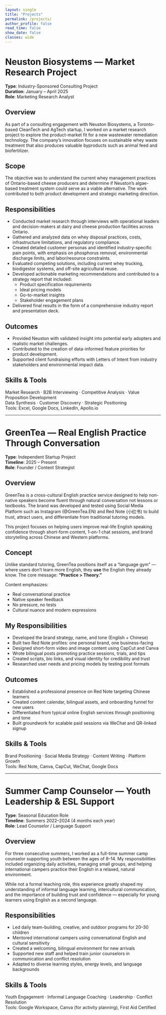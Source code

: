 ```yaml
---
layout: single
title: "Projects"
permalink: /projects/
author_profile: false
read_time: false
show_date: false
classes: wide
---
```


# Neuston Biosystems — Market Research Project

**Type**: Industry-Sponsored Consulting Project  
**Duration**: January – April 2025  
**Role**: Marketing Research Analyst

## Overview

As part of a consulting engagement with Neuston Biosystems, a Toronto-based CleanTech and AgTech startup, I worked on a market research project to explore the product-market fit for a new wastewater remediation technology. The company’s innovation focuses on sustainable whey waste treatment that also produces valuable byproducts such as animal feed and biofertilizer.

## Scope

The objective was to understand the current whey management practices of Ontario-based cheese producers and determine if Neuston’s algae-based treatment system could serve as a viable alternative. The work contributed to both product development and strategic marketing direction.

## Responsibilities

- Conducted market research through interviews with operational leaders and decision-makers at dairy and cheese production facilities across Ontario.
- Gathered and analyzed data on whey disposal practices, costs, infrastructure limitations, and regulatory compliance.
- Created detailed customer personas and identified industry-specific pain points, with emphasis on phosphorus removal, environmental discharge limits, and labor/resource constraints.
- Evaluated competing solutions, including current whey trucking, biodigestor systems, and off-site agricultural reuse.
- Developed actionable marketing recommendations and contributed to a strategy report that included:
  - Product specification requirements
  - Ideal pricing models
  - Go-to-market insights
  - Stakeholder engagement plans
- Delivered final results in the form of a comprehensive industry report and presentation deck.

## Outcomes

- Provided Neuston with validated insight into potential early adopters and realistic market challenges.
- Contributed to the creation of data-informed feature priorities for product development.
- Supported client fundraising efforts with Letters of Intent from industry stakeholders and environmental impact data.

## Skills & Tools

Market Research · B2B Interviewing · Competitive Analysis · Value Proposition Development  
Data Synthesis · Customer Discovery · Strategic Positioning  
Tools: Excel, Google Docs, LinkedIn, Apollo.io

---

# GreenTea — Real English Practice Through Conversation

**Type**: Independent Startup Project  
**Timeline**: 2025 – Present  
**Role**: Founder / Content Strategist

## Overview

GreenTea is a cross-cultural English practice service designed to help non-native speakers become fluent through natural conversation not lessons or textbooks. The brand was developed and tested using Social Media Platform such as Instagram (@GreenTea.EN) and Red Note (小红书) to build trust, attract users, and differentiate from traditional tutoring models.

This project focuses on helping users improve real-life English speaking confidence through short-form content, 1-on-1 chat sessions, and brand storytelling across Chinese and Western platforms.

## Concept

Unlike standard tutoring, GreenTea positions itself as a “language gym” — where users don’t learn more English, they **use** the English they already know. The core message: **“Practice > Theory.”**

Content emphasizes:
- Real conversational practice
- Native speaker feedback
- No pressure, no tests
- Cultural nuance and modern expressions

## My Responsibilities

- Developed the brand strategy, name, and tone (English + Chinese)
- Built two Red Note profiles: one personal brand, one business-facing
- Designed short-form video and image content using CapCut and Canva
- Wrote bilingual posts promoting practice sessions, trials, and tips
- Created scripts, bio links, and visual identity for credibility and trust
- Researched user needs and pricing models by testing post formats

## Outcomes

- Established a professional presence on Red Note targeting Chinese learners  
- Created content calendar, bilingual assets, and onboarding funnel for new users  
- Differentiated from typical online English services through positioning and tone  
- Built groundwork for scalable paid sessions via WeChat and QR-linked signup

## Skills & Tools

Brand Positioning · Social Media Strategy · Content Writing · Platform Growth  
Tools: Red Note, Canva, CapCut, WeChat, Google Docs

---

# Summer Camp Counselor — Youth Leadership & ESL Support

**Type**: Seasonal Education Role  
**Timeline**: Summers 2022–2024 (4 months each year)  
**Role**: Lead Counselor / Language Support

## Overview

For three consecutive summers, I worked as a full-time summer camp counselor supporting youth between the ages of 8–14. My responsibilities included organizing daily activities, managing small groups, and helping international campers practice their English in a relaxed, natural environment.

While not a formal teaching role, this experience greatly shaped my understanding of informal language learning, intercultural communication, and the importance of building trust and confidence — especially for young learners using English as a second language.

## Responsibilities

- Led daily team-building, creative, and outdoor programs for 20–30 children  
- Mentored international campers using conversational English and cultural sensitivity  
- Created a welcoming, bilingual environment for new arrivals  
- Supported new staff and helped train junior counselors in communication and conflict resolution  
- Adapted to diverse learning styles, energy levels, and language backgrounds

## Skills & Tools

Youth Engagement · Informal Language Coaching · Leadership · Conflict Resolution  
Tools: Google Workspace, Canva (for activity planning), First Aid Certified


